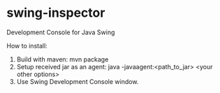 swing-inspector
===============

Development Console for Java Swing

How to install:

1. Build with maven: mvn package
2. Setup received jar as an agent: java -javaagent:&lt;path_to_jar&gt; &lt;your other options&gt;
3. Use Swing Development Console window.